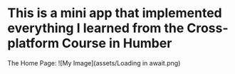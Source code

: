 # This is a mini app that implemented everything I learned from the Cross-platform Course in Humber

The Home Page:
![My Image](assets/Loading in await.png)
